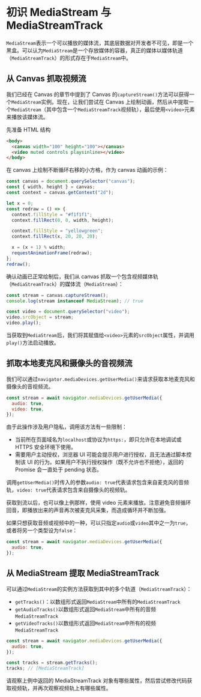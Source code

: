 # 初识 MediaStream 与 MediaStreamTrack

`MediaStream`表示一个可以播放的媒体流，其底层数据对开发者不可见，即是一个黑盒。可以认为`MediaStream`是一个存放媒体的容器，真正的媒体以媒体轨道（`MediaStreamTrack`）的形式存在于`MediaStream`中。

## 从 Canvas 抓取视频流

我们已经在 Canvas 的章节中提到了 Canvas 的`captureStream()`方法可以获得一个`MediaStream`实例。现在，让我们尝试在 Canvas 上绘制动画，然后从中提取一个`MediaStream`（其中包含一个`MediaStreamTrack`视频轨），最后使用`<video>`元素来播放该媒体流。

先准备 HTML 结构

```html
<body>
  <canvas width="100" height="100"></canvas>
  <video muted controls playsinline></video>
</body>
```

在 canvas 上绘制不断循环右移的小方格，作为 canvas 动画的示例：

```javascript
const canvas = document.querySelector("canvas");
const { width, height } = canvas;
const context = canvas.getContext("2d");

let x = 0;
const redraw = () => {
  context.fillStyle = "#f1f1f1";
  context.fillRect(0, 0, width, height);

  context.fillStyle = "yellowgreen";
  context.fillRect(x, 20, 20, 20);

  x = (x + 1) % width;
  requestAnimationFrame(redraw);
};
redraw();
```

确认动画已正常绘制后，我们从 canvas 抓取一个包含视频媒体轨（`MediaStreamTrack`）的媒体流（`MediaStream`）：

```javascript
const stream = canvas.captureStream();
console.log(stream instanceof MediaStream); // true

const video = document.querySelector("video");
video.srcObject = stream;
video.play();
```

当获取到`MediaStream`后，我们将其赋值给`<video>`元素的`srcObject`属性，并调用`play()`方法启动播放。

## 抓取本地麦克风和摄像头的音视频流

我们可以通过`navigator.mediaDevices.getUserMedia()`来请求获取本地麦克风和摄像头的音视频流。

```javascript
const stream = await navigator.mediaDevices.getUserMedia({
  audio: true,
  video: true,
});
```

由于此操作涉及用户隐私，调用该方法有一些限制：

- 当前所在页面域名为`localhost`或协议为`https:`，即只允许在本地调试或 HTTPS 安全环境下使用。
- 需要用户主动授权，浏览器 UI 可能会提示用户进行授权，且无法通过脚本控制该 UI 的行为。如果用户不执行授权操作（既不允许也不拒绝），返回的 Promise 会一直处于 pending 状态。

调用`getUserMedia()`时传入的参数`audio: true`代表请求包含来自麦克风的音频轨，`video: true`代表请求包含来自摄像头的视频轨。

获取到流以后，也可以像上例那样，使用 video 元素来播放。注意避免音频循环回音，即播放出来的声音再次被麦克风采集，而造成循环并不断加强。

如果只想获取音频或视频中的一种，可以只指定`audio`或`video`其中之一为`true`，或者将另一个类型设为`false`：

```javascript
const stream = await navigator.mediaDevices.getUserMedia({
  audio: true,
});
```

## 从 MediaStream 提取 MediaStreamTrack

可以通过`MediaStream`的实例方法获取到其中的多个轨道（`MediaStreamTrack`）：

- `getTracks()`：以数组形式返回`MediaStream`中所有的`MediaStreamTrack`
- `getAudioTracks()`以数组形式返回`MediaStream`中所有的音频`MediaStreamTrack`
- `getVideoTracks()`以数组形式返回`MediaStream`中所有的视频`MediaStreamTrack`

```javascript
const stream = await navigator.mediaDevices.getUserMedia({
  audio: true,
});

const tracks = stream.getTracks();
tracks; // [MediaStreamTrack]
```

请观察上例中返回的 MediaStreamTrack 对象有哪些属性，然后尝试修改代码获取视频轨，并再次观察视频轨上有哪些属性。
